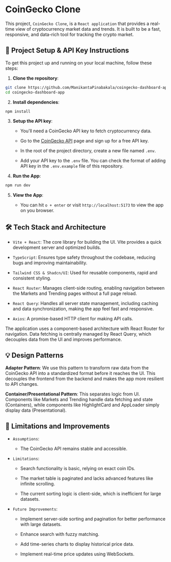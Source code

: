 # CoinGecko Clone

This project, `CoinGecko Clone`, is a `React application` that provides a real-time view of cryptocurrency market data and trends. It is built to be a fast, responsive, and data-rich tool for tracking the crypto market.

## 🔑 Project Setup & API Key Instructions

To get this project up and running on your local machine, follow these steps:

1. **Clone the repository**:
```bash
git clone https://github.com/ManikantaPinabakala/coingecko-dashboard-app.git
cd coingecko-dashboard-app
```

2. **Install dependencies**:
```bash
npm install
```

3. **Setup the API key**:

    - You'll need a CoinGecko API key to fetch cryptocurrency data.

    - Go to the <a href="https://www.coingecko.com/en/api" target="_blank">CoinGecko API</a> page and sign up for a free API key.

    - In the root of the project directory, create a new file named `.env`.

    - Add your API key to the `.env` file. You can check the format of adding API key in the `.env.example` file of this repository.

4. **Run the App**:

```bash
npm run dev
```

5. **View the App**:

    - You can hit `o + enter` or visit `http://localhost:5173` to view the app on you browser.

## 🛠️ Tech Stack and Architecture

- `Vite + React`: The core library for building the UI. Vite provides a quick development server and optimized builds.

- `TypeScript`: Ensures type safety throughout the codebase, reducing bugs and improving maintainability.

- `Tailwind CSS & Shadcn/UI`: Used for reusable components, rapid and consistent styling.

- `React Router`: Manages client-side routing, enabling navigation between the Markets and Trending pages without a full page reload.

- `React Query`: Handles all server state management, including caching and data synchronization, making the app feel fast and responsive.

- `Axios`: A promise-based HTTP client for making API calls.

The application uses a component-based architecture with React Router for navigation. Data fetching is centrally managed by React Query, which decouples data from the UI and improves performance.

## 💡 Design Patterns

**Adapter Pattern**: We use this pattern to transform raw data from the CoinGecko API into a standardized format before it reaches the UI. This decouples the frontend from the backend and makes the app more resilient to API changes.

**Container/Presentational Pattern**: This separates logic from UI. Components like Markets and Trending handle data fetching and state (Containers), while components like HighlightCard and AppLoader simply display data (Presentational).

## 📝 Limitations and Improvements

- `Assumptions`:

  - The CoinGecko API remains stable and accessible.

- `Limitations`:

  - Search functionality is basic, relying on exact coin IDs.

  - The market table is paginated and lacks advanced features like infinite scrolling.

  - The current sorting logic is client-side, which is inefficient for large datasets.

- `Future Improvements`:

  - Implement server-side sorting and pagination for better performance with large datasets.

  - Enhance search with fuzzy matching.

  - Add time-series charts to display historical price data.

  - Implement real-time price updates using WebSockets.